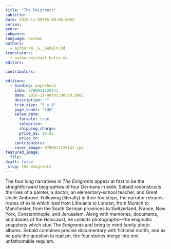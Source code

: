 ```yaml
---
title: "The Emigrants"
subtitle:
date: 2016-11-08T05:00:00.000Z
series:
genre:
subgenre:
language: German
authors:
  - author/W._G._Sebald.md
translators:
  - author/michael-hulse.md
editors:

contributors:

editions:
  - binding: paperback
    isbn: 9780811226141
    date: 2016-11-08T05:00:00.000Z
    description: ""
    trim_size: "5 x 8"
    page_count: "240"
    sales_data:
      forsale: true
      saleprice:
      shipping_charge:
      price_us: 16.95
      price_cn:
    contributors:
    cover_image: 9780811226141.jpg
featured_image:
  file:
draft: false
_slug: the-emigrants
---
```


The four long narratives in _The Emigrants_ appear at first to be the straightforward biographies of four Germans in exile. Sebald reconstructs the lives of a painter, a doctor, an elementary-school teacher, and Great Uncle Ambrose. Following (literally) in their footsteps, the narrator retraces routes of exile which lead from Lithuania to London, from Munich to Manchester, from the South German provinces to Switzerland, France, New York, Constantinople, and Jerusalem. Along with memories, documents, and diaries of the Holocaust, he collects photographs—the enigmatic snapshots which stud _The Emigrants_ and bring to mind family photo albums. Sebald combines precise documentary with fictional motifs, and as he puts the question to realism, the four stories merge into one unfathomable requiem.
